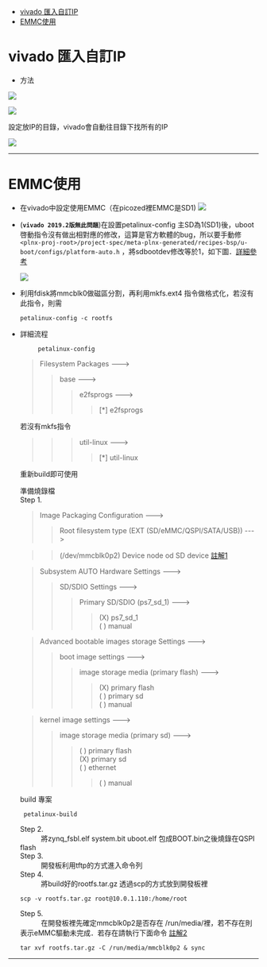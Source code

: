 - [vivado 匯入自訂IP](#vivado-匯入自訂ip)
- [EMMC使用](#emmc使用)


# vivado 匯入自訂IP
- 方法

![][1]

![][2]

設定放IP的目錄，vivado會自動往目錄下找所有的IP

![][3]
___

# EMMC使用
- 在vivado中設定使用EMMC（在picozed裡EMMC是SD1)
![][4]
- (**`vivado 2019.2版無此問題`**)在設置petalinux-config 主SD為1(SD1)後，uboot啓動指令沒有做出相對應的修改，這算是官方軟體的bug，所以要手動修`<plnx-proj-root>/project-spec/meta-plnx-generated/recipes-bsp/u-boot/configs/platform-auto.h` ，將sdbootdev修改等於1，如下圖．[詳細參考][6]
  
  ![][5]
- 利用fdisk將mmcblk0做磁區分割，再利用mkfs.ext4 指令做格式化，若沒有此指令，則需
   ```
   petalinux-config -c rootfs
   ```

- 詳細流程
   ```
        petalinux-config
   ```
   > Filesystem Packages --->
   >> base --->
   >>> e2fsprogs --->
   >>>> [*] e2fsprogs  

   若沒有mkfs指令
   >>> util-linux --->
   >>>> [*] util-linux

   重新build即可使用   

   準備燒錄檔  
   Step 1.
   > Image Packaging Configuration --->
   >> Root filesystem type (EXT (SD/eMMC/QSPI/SATA/USB)) --->

   >> (/dev/mmcblk0p2) Device node od SD device [註解1]

   > Subsystem AUTO Hardware Settings --->
   >> SD/SDIO Settings --->
   >>> Primary SD/SDIO (ps7_sd_1) --->
   >>>> (X) ps7_sd_1   
   >>>> ( ) manual  

   > Advanced bootable images storage Settings --->
   >> boot image settings --->
   >>> image storage media (primary flash) --->
   >>>> (X) primary flash  
   >>>> ( ) primary sd  
   >>>> ( ) manual

   > kernel image settings --->
   >> image storage media (primary sd) --->
   >>> ( ) primary flash  
   >>> (X) primary sd  
   >>> ( ) ethernet  
   >>>> ( ) manual  

   build 專案
   ```
    petalinux-build
   ```  
   Step 2.  
   &emsp;&emsp;&emsp;將zynq_fsbl.elf system.bit uboot.elf 包成BOOT.bin之後燒錄在QSPI flash  
   Step 3.  
   &emsp;&emsp;&emsp;開發板利用tftp的方式進入命令列  
   Step 4.  
   &emsp;&emsp;&emsp;將build好的rootfs.tar.gz 透過scp的方式放到開發板裡  
  ```
  scp -v rootfs.tar.gz root@10.0.1.110:/home/root
  ```    
  Step 5.  
  &emsp;&emsp;&emsp;在開發板裡先確定mmcblk0p2是否存在 /run/media/裡，若不存在則表示eMMC驅動未完成．若存在請執行下面命令 [註解2]
  ```
  tar xvf rootfs.tar.gz -C /run/media/mmcblk0p2 & sync
  ```
___



[1]: ./png/vivado_IP_import1.png
[2]: ./png/vivado_IP_import2.png
[3]: ./png/vivado_IP_import3.png
[4]: ./png/vivado_EMMC1.png
[5]: ./png/vivado_EMMC2.png
[6]: http://news.migage.com/articles/ZYNQ7000+%235++%E4%BB%8Evivado%E5%B7%A5%E7%A8%8B%E5%BC%80%E5%A7%8B%EF%BC%8C%E4%BB%8Eemmc%E5%90%AF%E5%8A%A8Linux_2425673_csdn.html
[註解1]: 1 "在2019.2版裡，vivado裡開啓一個SD 不管是SD0或SD1，會指定到 **mmcblk0** 至於是使用mmcblk0p1或mmcblk0p2則由自己分割磁區時決定，但一定要EXT4格式"
 [註解2]: 2 "指令可分開下，但解壓完成後一定要再下sync指令，不然重開機後會遇到 Starting init: /sbin/init exists but couldn't execute it (error -8)"